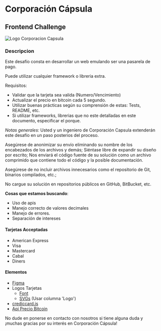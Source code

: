 # Corporación Cápsula

## Frontend Challenge


![Logo Corporacion Capsula](https://corporacioncapsula.io/images/logos/LogoCC.svg)

### Descripcion
Este desafío consta en desarrollar un web emulando ser una pasarela de pago.

Puede utilizar cualquier framework o libreria extra.

Requisitos:
- Validar que la tarjeta sea valida (Numero/Vencimiento)
- Actualizar el precio en bitcoin cada 5 segundo.
- Utilizar buenas prácticas según su comprensión de estas: Tests, README, etc.
- Si utilizar frameworks, librerias que no este detalladas en este documento, especificar el porque.

*Notas generales:* Usted y un ingeniero de Corporación Capsula extenderán este desafío en un paso posterios del proceso.

Asegúrese de anonimizar su envío eliminando su nombre de los encabezados de los archivos y demás; Siéntase libre de expandir su diseño por escrito; Nos enviará el código fuente de su solución como un archivo comprimido que contiene todo el código y la posible documentación.

Asegúrese de no incluir archivos innecesarios como el repositorio de Git, binarios compilados, etc.;

No cargue su solución en repositorios públicos en GitHub, BitBucket, etc.

**Cosas que estamos buscando**: 
- Uso de apis
- Manejo correcto de valores decimales
- Manejo de errores.
- Separación de intereses

#### Tarjetas Acceptadas
- American Express
- Visa
- Mastercard
- Cabal
- Diners

#### Elementos
- [Figma](https://www.figma.com/file/6BTEAzFqDi4KTVLHrFN6Ji/Checkout-Page-(Community)?node-id=2%3A2)
- Logos Tarjetas
  - [Font](https://fontawesome.com/search?p=1&q=credit%20card&s=solid%2Cbrands)
  - [SVGs](https://github.com/aaronfagan/svg-credit-card-payment-icons) (Usar columna 'Logo')
- [crediccard.js](https://contaazul.github.io/creditcard.js/)
- [Api Precio Bitcoin](https://api.blockchain.com/v3/#/unauthenticated/getTickers)

No dude en ponerse en contacto con nosotros si tiene alguna duda y ¡muchas gracias por su interés en Corporación Cápsula!